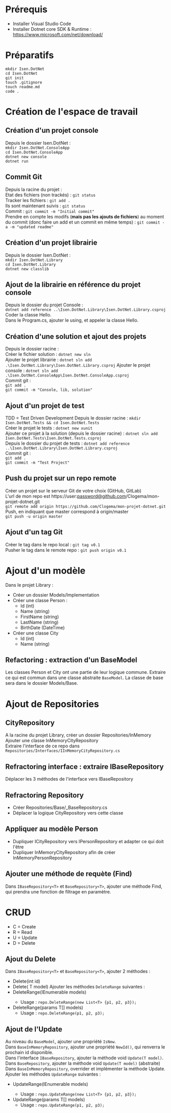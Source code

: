 # Prérequis

* Installer Visual Studio Code
* Installer Dotnet core SDK & Runtime :
  https://www.microsoft.com/net/download/

# Préparatifs

`mkdir Isen.DotNet`  
`cd Isen.DotNet`  
`git init`  
`touch .gitignore`  
`touch readme.md`  
`code .`

# Création de l'espace de travail

## Création d'un projet console

Depuis le dossier Isen.DotNet :  
`mkdir Isen.DotNet.ConsoleApp`  
`cd Isen.DotNet.ConsoleApp`  
`dotnet new console`  
`dotnet run`

## Commit Git

Depuis la racine du projet :  
Etat des fichiers (non trackés) : `git status`  
Tracker les fichiers : `git add .`  
Ils sont maintenant suivis : `git status`  
Commit : `git commit -m "Initial commit"`  
Prendre en compte les modifs (**mais pas les ajouts de fichiers**) au moment du commit (donc faire un add et un commit en même temps) : `git commit -a -m "updated readme"`

## Création d'un projet librairie

Depuis le dossier Isen.DotNet :  
`mkdir Isen.DotNet.Library`  
`cd Isen.DotNet.Library`  
`dotnet new classlib`

## Ajout de la librairie en référence du projet console

Depuis le dossier du projet Console :  
`dotnet add reference ..\Isen.DotNet.Library\Isen.DotNet.Library.csproj`  
Coder la classe Hello.  
Dans le Program.cs, ajouter le using, et appeler la classe Hello.

## Création d'une solution et ajout des projets

Depuis le dossier racine :  
Créer le fichier solution : `dotnet new sln`  
Ajouter le projet librairie : `dotnet sln add .\Isen.DotNet.Library\Isen.DotNet.Library.csproj`
Ajouter le projet console : `dotnet sln add .\Isen.DotNet.ConsoleApp\Isen.DotNet.ConsoleApp.csproj`  
Commit git :  
`git add .`  
`git commit -m "Console, lib, solution"`

## Ajout d'un projet de test

TDD = Test Driven Development
Depuis le dossier racine : `mkdir Isen.DotNet.Tests && cd Isen.DotNet.Tests`  
Créer le projet le tests : `dotnet new xunit`  
Ajouter ce projet à la solution (depuis le dossier racine) : `dotnet sln add Isen.DotNet.Tests\Isen.DotNet.Tests.csproj`  
Depuis le dossier du projet de tests : `dotnet add reference ..\Isen.DotNet.Library\Isen.DotNet.Library.csproj`  
Commit git :  
`git add .`  
`git commit -m "Test Project"`

## Push du projet sur un repo remote

Créer un projet sur le serveur Git de votre choix (GitHub, GitLab)  
L'url de mon repo est https://user:password@github.com/Clogema/mon-projet-dotnet.git  
`git remote add origin https://github.com/Clogema/mon-projet-dotnet.git`  
Push, en indiquant que master correspond à origin/master  
`git push -u origin master`

## Ajout d'un tag Git

Créer le tag dans le repo local : `git tag v0.1`  
Pusher le tag dans le remote repo : `git push origin v0.1`

# Ajout d'un modèle

Dans le projet Library :

* Créer un dossier Models/Implementation
* Créer une classe Person :
  * Id (int)
  * Name (string)
  * FirstName (string)
  * LastName (string)
  * BirthDate (DateTime)
* Créer une classe City
  * Id (int)
  * Name (string)

## Refactoring : extraction d'un BaseModel

Les classes Person et City ont une partie de leur logique commune.
Extraire ce qui est commun dans une classe abstraite `BaseModel`.
La classe de base sera dans le dossier Models/Base.

# Ajout de Repositories

## CityRepository

A la racine du projet Library, créer un dossier Repositories/InMemory  
Ajouter une classe InMemoryCityRepository  
Extraire l'interface de ce repo dans `Repositories/Interfaces/IInMemoryCityRepository.cs`

## Refractoring interface : extraire IBaseRepository

Déplacer les 3 méthodes de l'interface vers IBaseRepository

## Refractoring Repository

* Créer Repositories/Base/\_BaseRepository.cs
* Déplacer la logique CityRepository vers cette classe

## Appliquer au modèle Person
* Dupliquer ICityRepository vers IPersonRepository et adapter ce qui doit l'être
* Dupliquer InMemoryCityRepository afin de créer InMemoryPersonRepository

## Ajouter une méthode de requète (Find)
Dans `IBaseRepository<T>` et `BaseRepository<T>`,
ajouter une méthode Find, qui prendra une fonction de filtrage en paramètre.

# CRUD
* C = Create
* R = Read
* U = Update
* D = Delete

## Ajout du Delete
Dans `IBaseRepository<T>` et `BaseRepository<T>`, ajouter 2 méthodes :
* Delete(int id)
* Delete( T model)
Ajouter les méthodes `DeleteRange` suivantes :
* DeleteRange(IEnumerable<T> models)
  * Usage : `repo.DeleteRange(new List<T> {p1, p2, p3});`
* DeleteRange(params T[] models)
  * Usage : `repo.DeleteRange(p1, p2, p3);`

## Ajout de l'Update
Au niveau du `BaseModel`, ajouter une propriété `IsNew`.  
Dans `BaseInMemoryRepository`, ajouter une propriété `NewId()`, qui renverra le prochain id disponible.  
Dans l'interface `IBaseRepository`, ajouter la méthode void `Update(T model)`.  
Dans `BaseRepository`, ajouter la méthode void `Update(T model)` (abstraite)  
Dans `BaseInMemoryRepository`, overrider et implémenter la méthode Update. 
Ajouter les méthodes `UpdateRange` suivantes :
* UpdateRange(IEnumerable<T> models)
  * Usage : `repo.UpdateRange(new List<T> {p1, p2, p3});`
* UpdateRange(params T[] models)
  * Usage : `repo.UpdateRange(p1, p2, p3);`
